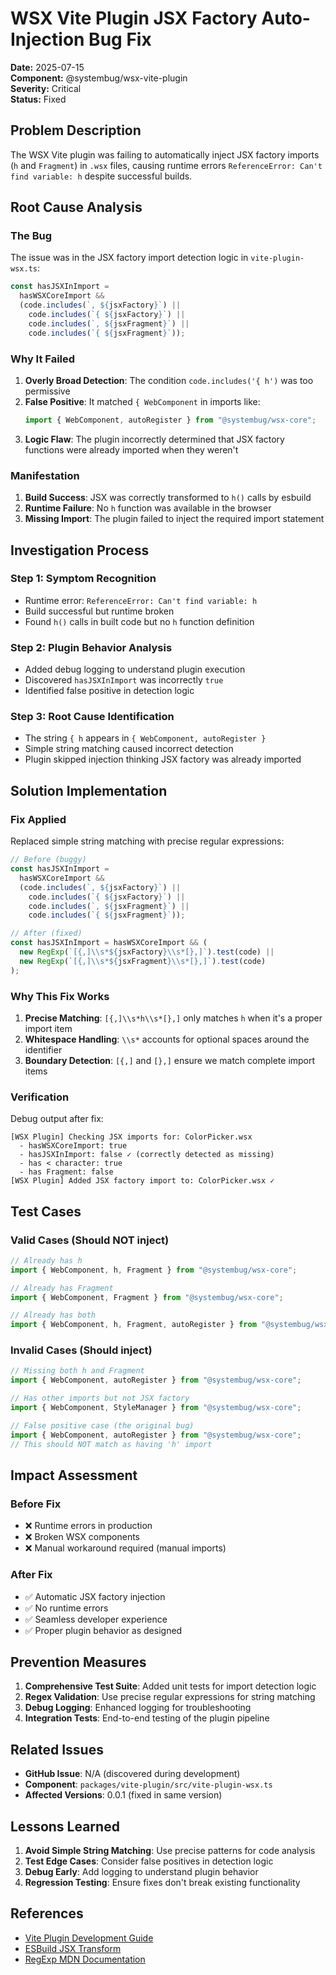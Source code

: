 # WSX Vite Plugin JSX Factory Auto-Injection Bug Fix

**Date:** 2025-07-15  
**Component:** @systembug/wsx-vite-plugin  
**Severity:** Critical  
**Status:** Fixed  

## Problem Description

The WSX Vite plugin was failing to automatically inject JSX factory imports (`h` and `Fragment`) in `.wsx` files, causing runtime errors `ReferenceError: Can't find variable: h` despite successful builds.

## Root Cause Analysis

### The Bug

The issue was in the JSX factory import detection logic in `vite-plugin-wsx.ts`:

```typescript
const hasJSXInImport =
  hasWSXCoreImport &&
  (code.includes(`, ${jsxFactory}`) ||
    code.includes(`{ ${jsxFactory}`) ||
    code.includes(`, ${jsxFragment}`) ||
    code.includes(`{ ${jsxFragment}`));
```

### Why It Failed

1. **Overly Broad Detection**: The condition `code.includes('{ h')` was too permissive
2. **False Positive**: It matched `{ WebComponent` in imports like:
   ```typescript
   import { WebComponent, autoRegister } from "@systembug/wsx-core";
   ```
3. **Logic Flaw**: The plugin incorrectly determined that JSX factory functions were already imported when they weren't

### Manifestation

1. **Build Success**: JSX was correctly transformed to `h()` calls by esbuild
2. **Runtime Failure**: No `h` function was available in the browser
3. **Missing Import**: The plugin failed to inject the required import statement

## Investigation Process

### Step 1: Symptom Recognition
- Runtime error: `ReferenceError: Can't find variable: h`
- Build successful but runtime broken
- Found `h()` calls in built code but no `h` function definition

### Step 2: Plugin Behavior Analysis
- Added debug logging to understand plugin execution
- Discovered `hasJSXInImport` was incorrectly `true`
- Identified false positive in detection logic

### Step 3: Root Cause Identification
- The string `{ h` appears in `{ WebComponent, autoRegister }`
- Simple string matching caused incorrect detection
- Plugin skipped injection thinking JSX factory was already imported

## Solution Implementation

### Fix Applied

Replaced simple string matching with precise regular expressions:

```typescript
// Before (buggy)
const hasJSXInImport =
  hasWSXCoreImport &&
  (code.includes(`, ${jsxFactory}`) ||
    code.includes(`{ ${jsxFactory}`) ||
    code.includes(`, ${jsxFragment}`) ||
    code.includes(`{ ${jsxFragment}`));

// After (fixed)
const hasJSXInImport = hasWSXCoreImport && (
  new RegExp(`[{,]\\s*${jsxFactory}\\s*[},]`).test(code) ||
  new RegExp(`[{,]\\s*${jsxFragment}\\s*[},]`).test(code)
);
```

### Why This Fix Works

1. **Precise Matching**: `[{,]\\s*h\\s*[},]` only matches `h` when it's a proper import item
2. **Whitespace Handling**: `\\s*` accounts for optional spaces around the identifier
3. **Boundary Detection**: `[{,]` and `[},]` ensure we match complete import items

### Verification

Debug output after fix:
```
[WSX Plugin] Checking JSX imports for: ColorPicker.wsx
  - hasWSXCoreImport: true
  - hasJSXInImport: false ✓ (correctly detected as missing)
  - has < character: true
  - has Fragment: false
[WSX Plugin] Added JSX factory import to: ColorPicker.wsx ✓
```

## Test Cases

### Valid Cases (Should NOT inject)
```typescript
// Already has h
import { WebComponent, h, Fragment } from "@systembug/wsx-core";

// Already has Fragment
import { WebComponent, Fragment } from "@systembug/wsx-core";

// Already has both
import { WebComponent, h, Fragment, autoRegister } from "@systembug/wsx-core";
```

### Invalid Cases (Should inject)
```typescript
// Missing both h and Fragment
import { WebComponent, autoRegister } from "@systembug/wsx-core";

// Has other imports but not JSX factory
import { WebComponent, StyleManager } from "@systembug/wsx-core";

// False positive case (the original bug)
import { WebComponent, autoRegister } from "@systembug/wsx-core";
// This should NOT match as having 'h' import
```

## Impact Assessment

### Before Fix
- ❌ Runtime errors in production
- ❌ Broken WSX components
- ❌ Manual workaround required (manual imports)

### After Fix
- ✅ Automatic JSX factory injection
- ✅ No runtime errors
- ✅ Seamless developer experience
- ✅ Proper plugin behavior as designed

## Prevention Measures

1. **Comprehensive Test Suite**: Added unit tests for import detection logic
2. **Regex Validation**: Use precise regular expressions for string matching
3. **Debug Logging**: Enhanced logging for troubleshooting
4. **Integration Tests**: End-to-end testing of the plugin pipeline

## Related Issues

- **GitHub Issue**: N/A (discovered during development)
- **Component**: `packages/vite-plugin/src/vite-plugin-wsx.ts`
- **Affected Versions**: 0.0.1 (fixed in same version)

## Lessons Learned

1. **Avoid Simple String Matching**: Use precise patterns for code analysis
2. **Test Edge Cases**: Consider false positives in detection logic
3. **Debug Early**: Add logging to understand plugin behavior
4. **Regression Testing**: Ensure fixes don't break existing functionality

## References

- [Vite Plugin Development Guide](https://vitejs.dev/guide/api-plugin.html)
- [ESBuild JSX Transform](https://esbuild.github.io/api/#jsx)
- [RegExp MDN Documentation](https://developer.mozilla.org/en-US/docs/Web/JavaScript/Reference/Global_Objects/RegExp)